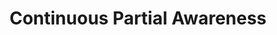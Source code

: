 ---
ee_id: '49'
site: '1'
type: '2'
long_id: 2008-020 Continuous Partial Awareness (Performance)
url: 2008-020-continuous-partial-awareness-performance
year: '2008'
medium: Lecture
commission:
add_credit:
dims:
pitch: "​Performance listing some ideas for projects."
ps:
live_url:
related: "[70] [2009-049-continuous-partial-awareness-pdf] 2009-049 Continuous Partial
  Awareness (PDF)"
title: Continuous Partial Awareness
youtube:
imgs: 2008-020-Continuous-Play-Perf-View-2-database-IH.jpg
subheading: "(Performance)"
year2: '2008'
download:
add_credits:
related_code:
! '':
layout: things-i-made
---
